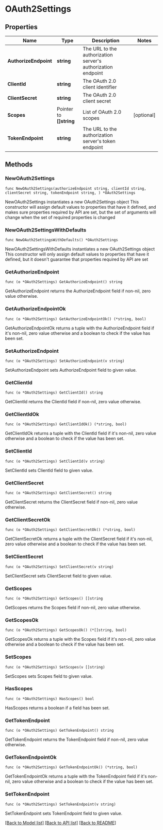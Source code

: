# OAuth2Settings

## Properties

Name | Type | Description | Notes
------------ | ------------- | ------------- | -------------
**AuthorizeEndpoint** | **string** | The URL to the authorization server&#39;s authorization endpoint | 
**ClientId** | **string** | The OAuth 2.0 client identifier | 
**ClientSecret** | **string** | The OAuth 2.0 client secret | 
**Scopes** | Pointer to **[]string** | List of OAuth 2.0 scopes | [optional] 
**TokenEndpoint** | **string** | The URL to the authorization server&#39;s token endpoint | 

## Methods

### NewOAuth2Settings

`func NewOAuth2Settings(authorizeEndpoint string, clientId string, clientSecret string, tokenEndpoint string, ) *OAuth2Settings`

NewOAuth2Settings instantiates a new OAuth2Settings object
This constructor will assign default values to properties that have it defined,
and makes sure properties required by API are set, but the set of arguments
will change when the set of required properties is changed

### NewOAuth2SettingsWithDefaults

`func NewOAuth2SettingsWithDefaults() *OAuth2Settings`

NewOAuth2SettingsWithDefaults instantiates a new OAuth2Settings object
This constructor will only assign default values to properties that have it defined,
but it doesn't guarantee that properties required by API are set

### GetAuthorizeEndpoint

`func (o *OAuth2Settings) GetAuthorizeEndpoint() string`

GetAuthorizeEndpoint returns the AuthorizeEndpoint field if non-nil, zero value otherwise.

### GetAuthorizeEndpointOk

`func (o *OAuth2Settings) GetAuthorizeEndpointOk() (*string, bool)`

GetAuthorizeEndpointOk returns a tuple with the AuthorizeEndpoint field if it's non-nil, zero value otherwise
and a boolean to check if the value has been set.

### SetAuthorizeEndpoint

`func (o *OAuth2Settings) SetAuthorizeEndpoint(v string)`

SetAuthorizeEndpoint sets AuthorizeEndpoint field to given value.


### GetClientId

`func (o *OAuth2Settings) GetClientId() string`

GetClientId returns the ClientId field if non-nil, zero value otherwise.

### GetClientIdOk

`func (o *OAuth2Settings) GetClientIdOk() (*string, bool)`

GetClientIdOk returns a tuple with the ClientId field if it's non-nil, zero value otherwise
and a boolean to check if the value has been set.

### SetClientId

`func (o *OAuth2Settings) SetClientId(v string)`

SetClientId sets ClientId field to given value.


### GetClientSecret

`func (o *OAuth2Settings) GetClientSecret() string`

GetClientSecret returns the ClientSecret field if non-nil, zero value otherwise.

### GetClientSecretOk

`func (o *OAuth2Settings) GetClientSecretOk() (*string, bool)`

GetClientSecretOk returns a tuple with the ClientSecret field if it's non-nil, zero value otherwise
and a boolean to check if the value has been set.

### SetClientSecret

`func (o *OAuth2Settings) SetClientSecret(v string)`

SetClientSecret sets ClientSecret field to given value.


### GetScopes

`func (o *OAuth2Settings) GetScopes() []string`

GetScopes returns the Scopes field if non-nil, zero value otherwise.

### GetScopesOk

`func (o *OAuth2Settings) GetScopesOk() (*[]string, bool)`

GetScopesOk returns a tuple with the Scopes field if it's non-nil, zero value otherwise
and a boolean to check if the value has been set.

### SetScopes

`func (o *OAuth2Settings) SetScopes(v []string)`

SetScopes sets Scopes field to given value.

### HasScopes

`func (o *OAuth2Settings) HasScopes() bool`

HasScopes returns a boolean if a field has been set.

### GetTokenEndpoint

`func (o *OAuth2Settings) GetTokenEndpoint() string`

GetTokenEndpoint returns the TokenEndpoint field if non-nil, zero value otherwise.

### GetTokenEndpointOk

`func (o *OAuth2Settings) GetTokenEndpointOk() (*string, bool)`

GetTokenEndpointOk returns a tuple with the TokenEndpoint field if it's non-nil, zero value otherwise
and a boolean to check if the value has been set.

### SetTokenEndpoint

`func (o *OAuth2Settings) SetTokenEndpoint(v string)`

SetTokenEndpoint sets TokenEndpoint field to given value.



[[Back to Model list]](../README.md#documentation-for-models) [[Back to API list]](../README.md#documentation-for-api-endpoints) [[Back to README]](../README.md)


